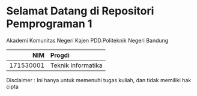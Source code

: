 Selamat Datang di Repositori Pemprograman 1
========================================
Akademi Komunitas Negeri Kajen
PDD.Politeknik Negeri Bandung

NIM           | Progdi
-------------:|:-------------------------
171530001     | Teknik Informatika

Disclaimer : Ini hanya untuk memenuhi tugas kuliah, dan tidak memiliki hak cipta
